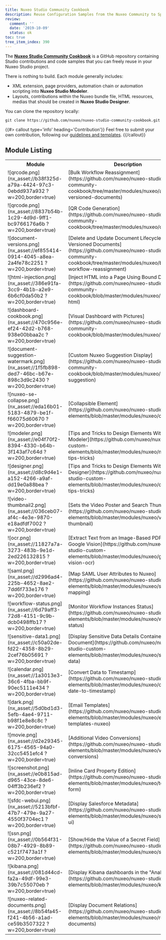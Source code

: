 ```yaml
---
title: Nuxeo Studio Community Cookbook
description: Reuse Configuration Samples from the Nuxeo Community to Speed up your Application Implementation.
review:
  comment: ''
  date: '2019-10-09'
  status: ok
toc: true
tree_item_index: 390
---
```


The [**Nuxeo Studio Community Cookbook**](https://github.com/nuxeo/nuxeo-studio-community-cookbook) is a GitHub repository containing Studio contributions and code samples that you can freely reuse in your Nuxeo Studio project.

There is nothing to build. Each module generally includes:

- XML extension, page providers, automation chain or automation scripting into **Nuxeo Studio Modeler**.
- Layouts, contributions within the Nuxeo bundle file, HTML resources, medias that should be created in **Nuxeo Studio Designer**.

You can clone the repository locally:
```
git clone https://github.com/nuxeo/nuxeo-studio-community-cookbook.git
```

{{#> callout type='info' heading='Contribution'}}
Feel free to submit your own contribution, following our [guidelines and templates](https://github.com/nuxeo/nuxeo-studio-community-cookbook#contributing).
{{/callout}}

## Module Listing

<table>
  <tr>
    <th>Module</th>
    <th>Description</th>
    <th>Contributor</th>
    <th>Category</th>
  </tr>
  <tr>
    <td>
    ![qrcode.png](nx_asset://b38f325d-a79a-4424-97c3-0ebdd937a932 ?w=200,border=true)
    </td>
    <td>[Bulk Workflow Reassignment](https://github.com/nuxeo/nuxeo-studio-community-cookbook/tree/master/modules/nuxeo/actions-versioned-documents)</td>
    <td>Nuxeo</td>
    <td>Dashboard</td>
  </tr>
  <tr>
  <tr>
    <td>
    ![qrcode.png](nx_asset://8837b54b-1c29-4d9d-9ff1-bc9766176a6b ?w=200,border=true)
    </td>
    <td>[QR Code Generation](https://github.com/nuxeo/nuxeo-studio-community-cookbook/tree/master/modules/nuxeo/qr-code)</td>
    <td>Nuxeo</td>
    <td>Business Logics</td>
  </tr>
  <tr>
    <td>
    ![document-versions.png](nx_asset://ef855414-0914-4045-a8ea-2a4fe78c2251 ?w=200,border=true)
    </td>
    <td>[Delete and Update Document Lifecycle State of Versioned Documents](https://github.com/nuxeo/nuxeo-studio-community-cookbook/tree/master/modules/nuxeo/bulk-workflow-reassignment)</td>
    <td>Nuxeo</td>
    <td>Workflow</td>
  </tr>
  <tr>
    <td>
    ![html-injection.png](nx_asset://386e91fa-3cc9-4b1b-a2e9-6b6cf0da50b2 ?w=200,border=true)
    </td>
    <td>[Inject HTML into a Page Using Bound Data](https://github.com/nuxeo/nuxeo-studio-community-cookbook/blob/master/modules/nuxeo/inject-html)</td>
    <td>Nuxeo</td>
    <td>Dashboard</td>
  </tr>
  <tr>
    <td>
    ![dashboard-cookbook.png](nx_asset://470c956e-ef24-42d2-b768-938e00bbaa2c ?w=200,border=true)
    </td>
    <td>[Visual Dashboard with Pictures](https://github.com/nuxeo/nuxeo-studio-community-cookbook/blob/master/modules/nuxeo/dashboard)</td>
    <td>Nuxeo</td>
    <td>Dashboard</td>
  </tr>
  <tr>
    <td>![document-suggestion-watermark.png](nx_asset://1f5fb898-ded7-46bc-b67e-898c3d9c2430 ?w=200,border=true)</td>
    <td>[Custom Nuxeo Suggestion Display](https://github.com/nuxeo/nuxeo-studio-community-cookbook/blob/master/modules/nuxeo/document-suggestion)</td>
    <td>Nuxeo</td>
    <td>Layout</td>
  </tr>
  <tr>
    <td>![nuxeo-se-collapse.png](nx_asset://eda16b01-5183-4879-be1f-f66075d60670 ?w=200,border=true)</td>
    <td>[Collapsible Element](https://github.com/nuxeo/nuxeo-studio-custom-elements/blob/master/modules/nuxeo/collapse)</td>
    <td>Nuxeo</td>
    <td>Layout</td>
  </tr>
  <tr>
    <td>![modeler.png](nx_asset://e04f70f2-8394-4330-b64b-3f143af7c64d ?w=200,border=true)</td>
    <td>[Tips and Tricks to Design Elements Within Studio Modeler](https://github.com/nuxeo/nuxeo-studio-custom-elements/blob/master/modules/nuxeo/modeler-tips-tricks)</td>
    <td>Nuxeo</td>
    <td>Business Logic</td>
  </tr>
  <tr>
    <td>![designer.png](nx_asset://d8c9d4e1-a152-4266-a9af-dd19e0a88bea ?w=200,border=true)</td>
    <td>[Tips and Tricks to Design Elements Within Studio Designer](https://github.com/nuxeo/nuxeo-studio-custom-elements/blob/master/modules/nuxeo/designer-tips-tricks)</td>
    <td>Nuxeo</td>
    <td>Layout</td>
  </tr>
  <tr>
    <td>![video-thumbnail2.png](nx_asset://036ceb07-af4c-4e3e-9870-e18adfdf7002 ?w=200,border=true)</td>
    <td>[Sets the Video Poster and Search Thumbnail](https://github.com/nuxeo/nuxeo-studio-custom-elements/blob/master/modules/nuxeo/video-thumbnail)</td>
    <td>Nuxeo</td>
    <td>DAM</td>
  </tr>
  <tr>
    <td>![ocr.png](nx_asset://11827a7a-3273-483b-9e1d-2ed226132815 ?w=200,border=true)</td>
    <td>[Extract Text from an Image-Based PDF with Google Vision](https://github.com/nuxeo/nuxeo-studio-custom-elements/blob/master/modules/nuxeo/google-vision-ocr)</td>
    <td>Nuxeo</td>
    <td>AI</td>
  </tr>
  <tr>
    <td>![saml.png](nx_asset://d2996ad4-225b-4652-8ae2-7dd6f733e176 ?w=200,border=true)</td>
    <td>[Map SAML User Attributes to Nuxeo](https://github.com/nuxeo/nuxeo-studio-custom-elements/blob/master/modules/nuxeo/saml-user-mapping)</td>
    <td>Nuxeo</td>
    <td>Authentication</td>
  </tr>
  <tr>
    <td>![workflow-status.png](nx_asset://6d79aff3-72d8-4151-9c9b-dcb0498ffb17 ?w=200,border=true)</td>
    <td>[Monitor Workflow Instances Status](https://github.com/nuxeo/nuxeo-studio-custom-elements/blob/master/modules/nuxeo/workflow-status)</td>
    <td>Nuxeo</td>
    <td>Workflow</td>
  </tr>
  <tr>
    <td>![sensitive-data1.png](nx_asset://c50a02de-fd22-4358-8b29-2cef76b05691 ?w=200,border=true)</td>
    <td>[Display Sensitive Data Details Contained in a Document](https://github.com/nuxeo/nuxeo-studio-custom-elements/blob/master/modules/nuxeo/sensitive-data)</td>
    <td>Nuxeo</td>
    <td>AI</td>
  </tr>
  <tr>
    <td>![calendar.png](nx_asset://1a3013e3-36c6-4fba-bb9f-90ec5111e434 ?w=200,border=true)</td>
    <td>[Convert Data to Timestamp](https://github.com/nuxeo/nuxeo-studio-custom-elements/blob/master/modules/nuxeo/convert-date-to-timestamp)</td>
    <td>Nuxeo</td>
    <td>Automation</td>
  </tr>
  <tr>
    <td>![dark.png](nx_asset://5d0bd1d3-5efb-4ae4-9711-b98f1e8e8c8c ?w=200,border=true)</td>
    <td>[Email Templates](https://github.com/nuxeo/nuxeo-studio-custom-elements/blob/master/modules/nuxeo/email-templates-nuxeo)</td>
    <td>Nuxeo</td>
    <td>Templates</td>
  </tr>
  <tr>
    <td>![movie.png](nx_asset://d2e29345-6175-4565-94a0-32cc5451efc4 ?w=200,border=true)</td>
    <td>[Additional Video Conversions](https://github.com/nuxeo/nuxeo-studio-custom-elements/blob/master/modules/nuxeo/video-conversions)</td>
    <td>Nuxeo</td>
    <td>DAM</td>
  </tr>
  <tr>
    <td>![screenshot.png](nx_asset://e0b815ad-d965-43ce-8de6-04ff3b236ef2 ?w=200,border=true)</td>
    <td>[Inline Card Property Edition](https://github.com/nuxeo/nuxeo-studio-custom-elements/blob/master/modules/nuxeo/toggleable-form)</td>
    <td>Nuxeo</td>
    <td>Layout</td>
  </tr>
  <tr>
    <td>![sfdc-webui.png](nx_asset://5213bfbf-47b7-479e-9a27-4550f3704ec1 ?w=200,border=true)</td>
    <td>[Display Salesforce Metadata](https://github.com/nuxeo/nuxeo-studio-custom-elements/blob/master/modules/nuxeo/salesforce-ui)</td>
    <td>Nuxeo</td>
    <td>Salesforce</td>
  </tr>
  <tr>
    <td>![ssn.png](nx_asset://0b564f31-08b7-4929-8b89-c521f7473a1f ?w=200,border=true)</td>
    <td>[Show/Hide the Value of a Secret Field](https://github.com/nuxeo/nuxeo-studio-custom-elements/blob/master/modules/nuxeo/ssn)</td>
    <td>Nuxeo</td>
    <td>Security</td>
  </tr>
  <tr>
    <td>![kibana.png](nx_asset://081d44cd-fa2a-49df-99e3-39b7c55070eb ?w=200,border=true)</td>
    <td>[Display Kibana dashboards in the "Analytics"](https://github.com/nuxeo/nuxeo-studio-custom-elements/blob/master/modules/nuxeo/kibana)</td>
    <td>Nuxeo</td>
    <td>Reporting</td>
  </tr>
  <tr>
    <td>![nuxeo-related-documents.png](nx_asset://8b54fa45-f241-4b56-a1ad-ce59b3507322 ?w=200,border=true)</td>
    <td>[Display Document Relations](https://github.com/nuxeo/nuxeo-studio-custom-elements/blob/master/modules/nuxeo/related-documents)</td>
    <td>Nuxeo</td>
    <td>Relations</td>
  </tr>

</table>
